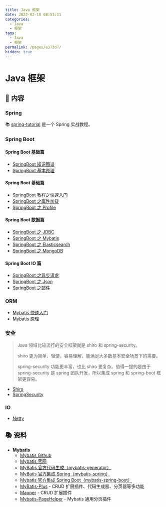 ```yaml
---
title: Java 框架
date: 2022-02-18 08:53:11
categories:
  - Java
  - 框架
tags:
  - Java
  - 框架
permalink: /pages/e373d7/
hidden: true
---
```


# Java 框架

## 📖 内容

### Spring

📚 [spring-tutorial](https://dunwu.github.io/spring-tutorial/) 是一个 Spring 实战教程。

### Spring Boot

#### Spring Boot 基础篇

- [SpringBoot 知识图谱](02.SpringBoot/00.SpringBoot综合/01.SpringBoot知识图谱.md)
- [SpringBoot 基本原理](02.SpringBoot/00.SpringBoot综合/02.SpringBoot基本原理.md)

#### Spring Boot 基础篇

- [SpringBoot 教程之快速入门](02.SpringBoot/01.SpringBoot基础/01.SpringBoot之快速入门.md)
- [SpringBoot 之属性加载](02.SpringBoot/01.SpringBoot基础/02.SpringBoot之属性加载.md)
- [SpringBoot 之 Profile](02.SpringBoot/01.SpringBoot基础/03.SpringBoot之Profile.md)

#### Spring Boot 数据篇

- [SpringBoot 之 JDBC](02.SpringBoot/03.SpringBoot数据/01.SpringBoot之JDBC.md)
- [SpringBoot 之 Mybatis](02.SpringBoot/03.SpringBoot数据/11.SpringBoot之Mybatis.md)
- [SpringBoot 之 Elasticsearch](02.SpringBoot/03.SpringBoot数据/22.SpringBoot之Elasticsearch.md)
- [SpringBoot 之 MongoDB](02.SpringBoot/03.SpringBoot数据/23.SpringBoot之MongoDB.md)

#### Spring Boot IO 篇

- [SpringBoot 之异步请求](02.SpringBoot/04.SpringBootIO/01.SpringBoot之异步请求.md)
- [SpringBoot 之 Json](02.SpringBoot/04.SpringBootIO/02.SpringBoot之Json.md)
- [SpringBoot 之邮件](02.SpringBoot/04.SpringBootIO/03.SpringBoot之邮件.md)

### ORM

- [Mybatis 快速入门](11.ORM/01.Mybatis快速入门.md)
- [Mybatis 原理](11.ORM/02.Mybatis原理.md)

### 安全

> Java 领域比较流行的安全框架就是 shiro 和 spring-security。
>
> shiro 更为简单、轻便，容易理解，能满足大多数基本安全场景下的需要。
>
> spring-security 功能更丰富，也比 shiro 更复杂。值得一提的是由于 spring-security 是 spring 团队开发，所以集成 spring 和 spring-boot 框架更容易。

- [Shiro](12.安全/01.Shiro.md)
- [SpringSecurity](12.安全/02.SpringSecurity.md)

### IO

- [Netty](13.IO/01.Netty.md)

## 📚 资料

- **Mybatis**
  - [Mybatis Github](https://github.com/mybatis/mybatis-3)
  - [Mybatis 官网](http://www.mybatis.org/mybatis-3/)
  - [MyBatis 官方代码生成（mybatis-generator）](https://github.com/mybatis/generator)
  - [MyBatis 官方集成 Spring（mybatis-spring）](https://github.com/mybatis/spring)
  - [Mybatis 官方集成 Spring Boot（mybatis-spring-boot）](https://github.com/mybatis/spring-boot-starter)
  - [MyBatis-Plus](https://github.com/baomidou/mybatis-plus) - CRUD 扩展插件、代码生成器、分页器等多功能
  - [Mapper](https://github.com/abel533/Mapper) - CRUD 扩展插件
  - [Mybatis-PageHelper](https://github.com/pagehelper/Mybatis-PageHelper) - Mybatis 通用分页插件
